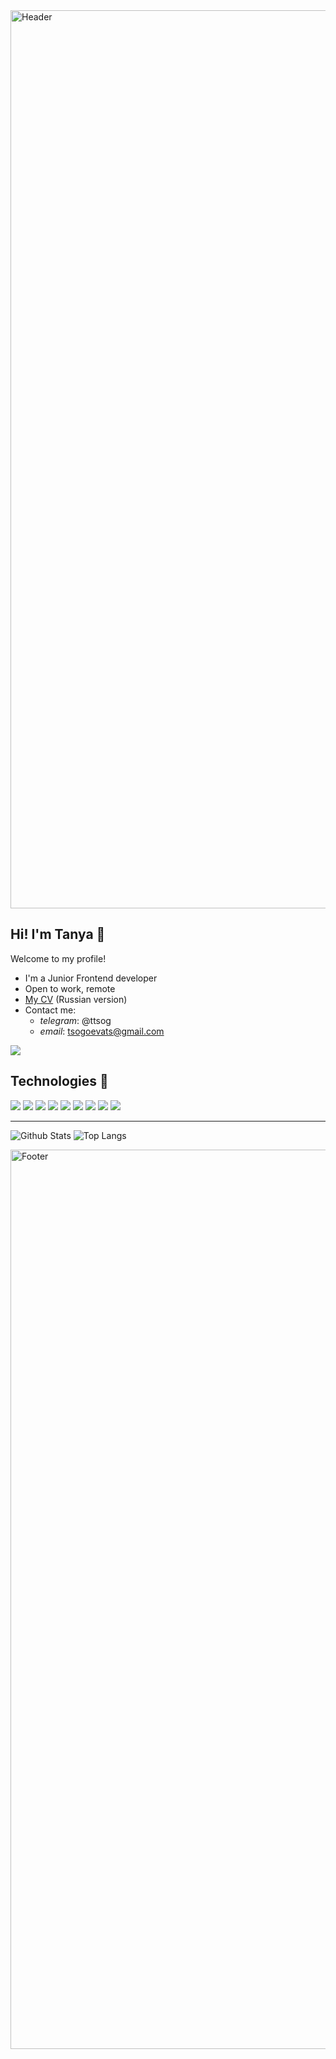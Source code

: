 <img width="1437" alt="Header" src="https://user-images.githubusercontent.com/52177557/188644542-4c1f7dd7-f787-4e4f-93a8-b0430c341aec.png">

## Hi! I'm Tanya 👋 

Welcome to my profile!

* I'm a Junior Frontend developer
* Open to work, remote
* [My CV](https://cv.hexlet.io/resumes/1382) (Russian version)
* Сontact me: 
   + *telegram*: @ttsog
   + *email*: tsogoevats@gmail.com

![](https://www.codewars.com/users/Tsogoeva/badges/small)

## Technologies 🔧

![](https://img.shields.io/badge/Code-JavaScript-informational?style=flat&logo=javascript&logoColor=white&color=9cf)
![](https://img.shields.io/badge/Code-React-informational?style=flat&logo=React&logoColor=white&color=9cf)
![](https://img.shields.io/badge/Redux-informational?style=flat&logo=Redux&logoColor=white&color=9cf)
![](https://img.shields.io/badge/Code-HTML5-informational?style=flat&logo=HTML5&logoColor=white&color=9cf)
![](https://img.shields.io/badge/Code-CSS3-informational?style=flat&logo=CSS3&logoColor=white&color=9cf)
![](https://img.shields.io/badge/Code-SCSS-informational?style=flat&logo=SCSS&logoColor=white&color=9cf)
![](https://img.shields.io/badge/Bootstrap-informational?style=flat&logo=Bootstrap&logoColor=white&color=9cf)
![](https://img.shields.io/badge/Git-informational?style=flat&logo=Git&logoColor=white&color=9cf)
![](https://img.shields.io/badge/Shell-Bash-informational?style=flat&logo=gnu-bash&logoColor=white&color=9cf)

___

![Github Stats](https://github-readme-stats.vercel.app/api?username=Tsogoeva&count_private=true&show_icons=true&include_all_commits=true&theme=prussian)
![Top Langs](https://github-readme-stats.vercel.app/api/top-langs/?username=Tsogoeva&hide=TeX&layout=compact&theme=prussian)

<img width="1439" alt="Footer" src="https://user-images.githubusercontent.com/52177557/188644821-29f459e7-e4af-4e23-a545-8d66d8486633.png">
